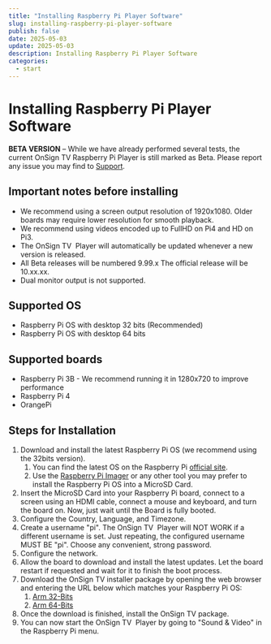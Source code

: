 ```yaml
---
title: "Installing Raspberry Pi Player Software"
slug: installing-raspberry-pi-player-software
publish: false
date: 2025-05-03
update: 2025-05-03
description: Installing Raspberry Pi Player Software
categories:
  - start
---
```


Installing Raspberry Pi Player Software
=======================================

**BETA VERSION** – While we have already performed several tests, the current OnSign TV Raspberry Pi Player is still marked as Beta. Please report any issue you may find to [Support](https://onsign.tv/support-submit-a-ticket/).

Important notes before installing
---------------------------------

* We recommend using a screen output resolution of 1920x1080. Older boards may require lower resolution for smooth playback.
* We recommend using videos encoded up to FullHD on Pi4 and HD on Pi3.
* The OnSign TV  Player will automatically be updated whenever a new version is released.
* All Beta releases will be numbered 9.99.x The official release will be 10.xx.xx.
* Dual monitor output is not supported.

Supported OS
------------

* Raspberry Pi OS with desktop 32 bits (Recommended)
* Raspberry Pi OS with desktop 64 bits

Supported boards
----------------

* Raspberry Pi 3B - We recommend running it in 1280x720 to improve performance
* Raspberry Pi 4
* OrangePi

Steps for Installation
----------------------

1. Download and install the latest Raspberry Pi OS (we recommend using the 32bits version).
   1. You can find the latest OS on the Raspberry Pi [official site](https://www.raspberrypi.com/software/).
   2. Use the [Raspberry Pi Imager](https://www.raspberrypi.com/software/) or any other tool you may prefer to install the Raspberry Pi OS into a MicroSD Card.
2. Insert the MicroSD Card into your Raspberry Pi board, connect to a screen using an HDMI cable, connect a mouse and keyboard, and turn the board on. Now, just wait until the Board is fully booted.
3. Configure the Country, Language, and Timezone.
4. Create a username "pi". The OnSign TV  Player will NOT WORK if a different username is set. Just repeating, the configured username MUST BE "pi". Choose any convenient, strong password.
5. Configure the network.
6. Allow the board to download and install the latest updates. Let the board restart if requested and wait for it to finish the boot process.
7. Download the OnSign TV installer package by opening the web browser and entering the URL below which matches your Raspberry Pi OS:
   1. [Arm 32-Bits](https://onsign.tv/pi32)
   2. [Arm 64-Bits](https://onsign.tv/pi64)
8. Once the download is finished, install the OnSign TV package.
9. You can now start the OnSign TV  Player by going to "Sound & Video" in the Raspberry Pi menu.
